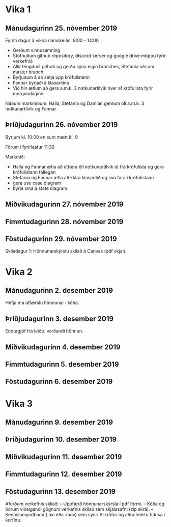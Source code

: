 # Vika 1
## Mánudagurinn 25. nóvember 2019 
Fyrsti dagur 3 vikna námskeiðs.
9:00 - 14:00

* Gerðum vinnusamning
* Stofnuðum github repository, discord server og google drive möppu fyrir verkefnið
* Allir tengdust github og gerðu sýna eigin branches, Stefanía sér um master branch.
* Byrjuðum á að setja upp kröfulistann
* Fannar byrjaði á klasaritinu
* Við hin ætlum að gera a.m.k. 3 notkunartilvik hver af kröfulista fyrir morgundaginn.

Náðum markmiðum. Halla, Stefanía og Damian gerðum öll a.m.k. 3 notkunartilvik og Fannar 




## Þriðjudagurinn 26. nóvember 2019

Byrjum kl. 10:00 en sum mætt kl. 9

Förum í fyrirlestur 11:30

Markmið: 
* Halla og Fannar ætla að útfæra öll notkunartilvik út frá kröfulista og gera kröfulistann fallegan
* Stefanía og Fannar ætla að klára klasaritið og svo fara í kröfulistann
* gera use case diagram
* byrja smá á state diagram








## Miðvikudagurinn 27. nóvember 2019



## Fimmtudagurinn 28. nóvember 2019



## Föstudagurinn 29. nóvember 2019
Skiladagur 1: Hönnunarskýrslu skilað á Canvas (pdf skjal). 




















# Vika 2
## Mánudagurinn 2. desember 2019
Hefja má útfærslu hönnunar í kóða.



## Þriðjudagurinn 3. desember 2019
Endurgjöf frá leiðb. varðandi hönnun.



## Miðvikudagurinn 4. desember 2019



## Fimmtudagurinn 5. desember 2019



## Föstudagurinn 6. desember 2019






# Vika 3
## Mánudagurinn 9. desember 2019



## Þriðjudagurinn 10. desember 2019



## Miðvikudagurinn 11. desember 2019



## Fimmtudagurinn 12. desember 2019



## Föstudagurinn 13. desember 2019
Afurðum verkefnis skilað:
– Uppfærð hönnunarskýrsla í pdf formi.
– Kóða og öðrum viðeigandi gögnum verkefnis skilað sem skjalasafni (zip skrá).
– Kennslumyndband (.avi eða .mov) sem sýnir A-kröfur og aðra helstu fídusa í kerfinu.
